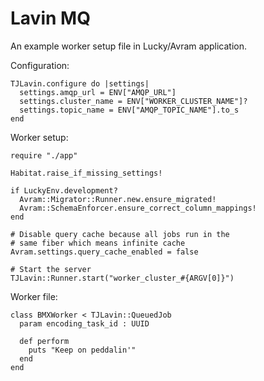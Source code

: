 # Lavin MQ

An example worker setup file in Lucky/Avram application.

Configuration:

```
TJLavin.configure do |settings|
  settings.amqp_url = ENV["AMQP_URL"]
  settings.cluster_name = ENV["WORKER_CLUSTER_NAME"]?
  settings.topic_name = ENV["AMQP_TOPIC_NAME"].to_s
end
```

Worker setup:

```
require "./app"

Habitat.raise_if_missing_settings!

if LuckyEnv.development?
  Avram::Migrator::Runner.new.ensure_migrated!
  Avram::SchemaEnforcer.ensure_correct_column_mappings!
end

# Disable query cache because all jobs run in the
# same fiber which means infinite cache
Avram.settings.query_cache_enabled = false

# Start the server
TJLavin::Runner.start("worker_cluster_#{ARGV[0]}")
```

Worker file:

```
class BMXWorker < TJLavin::QueuedJob
  param encoding_task_id : UUID

  def perform
    puts "Keep on peddalin'"
  end
end
```
